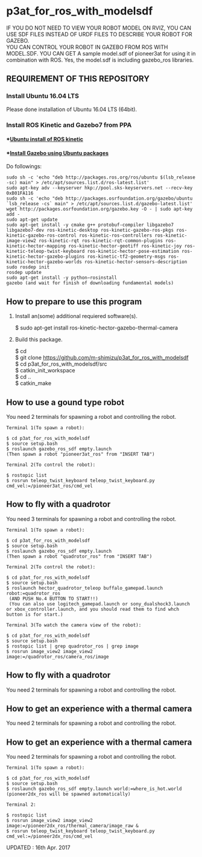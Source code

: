 # p3at_for_ros_with_modelsdf
IF YOU DO NOT NEED TO VIEW YOUR ROBOT MODEL ON RVIZ, YOU CAN USE SDF FILES INSTEAD OF URDF FILES TO DESCRIBE YOUR ROBOT FOR GAZEBO.  
YOU CAN CONTROL YOUR ROBOT IN GAZEBO FROM ROS WITH MODEL.SDF.
YOU CAN GET 
A sample model.sdf of pioneer3at for using it in combination with ROS.
Yes, the model.sdf is including gazebo_ros libraries.

## REQUIREMENT OF THIS REPOSITORY
### Install Ubuntu 16.04 LTS
Please done installation of Ubuntu 16.04 LTS (64bit).

### Install ROS Kinetic and Gazebo7 from PPA
#### *[Ubuntu install of ROS kinetic](http://wiki.ros.org/kinetic/Installation/Ubuntu)
#### *[Install Gazebo using Ubuntu packages](http://gazebosim.org/tutorials?tut=install_ubuntu&ver=7.0&cat=install)  
Do followings:

    sudo sh -c 'echo "deb http://packages.ros.org/ros/ubuntu $(lsb_release -sc) main" > /etc/apt/sources.list.d/ros-latest.list'  
    sudo apt-key adv --keyserver hkp://pool.sks-keyservers.net --recv-key 0xB01FA116  
    sudo sh -c 'echo "deb http://packages.osrfoundation.org/gazebo/ubuntu `lsb_release -cs` main" > /etc/apt/sources.list.d/gazebo-latest.list'  
    wget http://packages.osrfoundation.org/gazebo.key -O - | sudo apt-key add -  
    sudo apt-get update  
    sudo apt-get install -y cmake g++ protobuf-compiler libgazebo7 libgazebo7-dev ros-kinetic-desktop ros-kinetic-gazebo-ros-pkgs ros-kinetic-gazebo-ros-control ros-kinetic-ros-controllers ros-kinetic-image-view2 ros-kinetic-rqt ros-kinetic-rqt-common-plugins ros-kinetic-hector-mapping ros-kinetic-hector-geotiff ros-kinetic-joy ros-kinetic-teleop-twist-keyboard ros-kinetic-hector-pose-estimation ros-kinetic-hector-gazebo-plugins ros-kinetic-tf2-geometry-msgs ros-kinetic-hector-gazebo-worlds ros-kinetic-hector-sensors-description   
    sudo rosdep init  
    rosdep update  
    sudo apt-get install -y python−rosinstall  
    gazebo (and wait for finish of downloading fundamental models)  

## How to prepare to use this program  
1. Install an(some) additional requiered software(s).  

    $ sudo apt-get install ros-kinetic-hector-gazebo-thermal-camera  

2. Build this package.  

    $ cd  
    $ git clone https://github.com/m-shimizu/p3at_for_ros_with_modelsdf  
    $ cd p3at_for_ros_with_modelsdf/src  
    $ catkin_init_workspace  
    $ cd ..  
    $ catkin_make  
    
## How to use a gound type robot    
You need 2 terminals for spawning a robot and controlling the robot.  

    Terminal 1(To spawn a robot):  

    $ cd p3at_for_ros_with_modelsdf  
    $ source setup.bash  
    $ roslaunch gazebo_ros_sdf empty.launch  
    (Then spawn a robot "pioneer3at_ros" from "INSERT TAB")
    
    Terminal 2(To control the robot):  

    $ rostopic list
    $ rosrun teleop_twist_keyboard teleop_twist_keyboard.py cmd_vel:=/pioneer3at_ros/cmd_vel

## How to fly with a quadrotor  
You need 3 terminals for spawning a robot and controlling the robot.  

    Terminal 1(To spawn a robot):  

    $ cd p3at_for_ros_with_modelsdf  
    $ source setup.bash  
    $ roslaunch gazebo_ros_sdf empty.launch  
    (Then spawn a robot "quadrotor_ros" from "INSERT TAB")
    
    Terminal 2(To control the robot):  

    $ cd p3at_for_ros_with_modelsdf  
    $ source setup.bash  
    $ roslaunch hector_quadrotor_teleop buffalo_gamepad.launch robot:=quadrotor_ros  
     (AND PUSH No.4 BUTTON TO START!!)  
     (You can also use logitech_gamepad.launch or sony_dualshock3.launch or xbox_controller.launch, and you should read them to find whch button is for start.)  
    
    Terminal 3(To watch the camera view of the robot):  

    $ cd p3at_for_ros_with_modelsdf  
    $ source setup.bash  
    $ rostopic list | grep quadrotor_ros | grep image
    $ rosrun image_view2 image_view2 image:=/quadrotor_ros/camera_ros/image  
## How to fly with a quadrotor  
You need 2 terminals for spawning a robot and controlling the robot.  

## How to get an experience with a thermal camera  
You need 2 terminals for spawning a robot and controlling the robot.

## How to get an experience with a thermal camera  
You need 2 terminals for spawning a robot and controlling the robot.

    Terminal 1(To spawn a robot):  

    $ cd p3at_for_ros_with_modelsdf  
    $ source setup.bash  
    $ roslaunch gazebo_ros_sdf empty.launch world:=where_is_hot.world  
    (pioneer2dx_ros will be spawned automatically)
    
    Terminal 2:  

    $ rostopic list
    $ rosrun image_view2 image_view2 image:=/pioneer2dx_ros/thermal_camera/image_raw &    
    $ rosrun teleop_twist_keyboard teleop_twist_keyboard.py cmd_vel:=/pioneer2dx_ros/cmd_vel

UPDATED : 16th Apr. 2017
